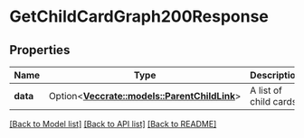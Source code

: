 # GetChildCardGraph200Response

## Properties

Name | Type | Description | Notes
------------ | ------------- | ------------- | -------------
**data** | Option<[**Vec<crate::models::ParentChildLink>**](ParentChildLink.md)> | A list of child cards. | [optional]

[[Back to Model list]](../README.md#documentation-for-models) [[Back to API list]](../README.md#documentation-for-api-endpoints) [[Back to README]](../README.md)


